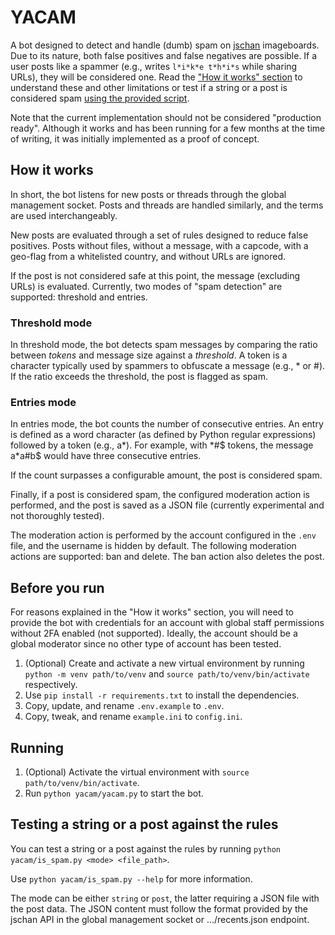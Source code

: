 # YACAM

A bot designed to detect and handle (dumb) spam on [jschan](https://gitgud.io/fatchan/jschan) imageboards.
Due to its nature, both false positives and false negatives are possible. If a user posts like a spammer (e.g., writes `l*i*k*e t*h*i*s` while sharing URLs), they will be considered one. Read the ["How it works" section](#how-it-works) to understand these and other limitations or test if a string or a post is considered spam [using the provided script](#testing-a-string-or-a-post-against-the-rules).

Note that the current implementation should not be considered "production ready". Although it works and has been running for a few months at the time of writing, it was initially implemented as a proof of concept.

## How it works

In short, the bot listens for new posts or threads through the global management socket. Posts and threads are handled similarly, and the terms are used interchangeably.

New posts are evaluated through a set of rules designed to reduce false positives. Posts without files, without a message, with a capcode, with a geo-flag from a whitelisted country, and without URLs are ignored.

If the post is not considered safe at this point, the message (excluding URLs) is evaluated. Currently, two modes of "spam detection" are supported: threshold and entries.

### Threshold mode

In threshold mode, the bot detects spam messages by comparing the ratio between _tokens_ and message size against a _threshold_. A token is a character typically used by spammers to obfuscate a message (e.g., \* or \#). If the ratio exceeds the threshold, the post is flagged as spam.

### Entries mode

In entries mode, the bot counts the number of consecutive entries. An entry is defined as a word character (as defined by Python regular expressions) followed by a token (e.g., a\*). For example, with \*\#\$ tokens, the message a\*a\#b\$ would have three consecutive entries.

If the count surpasses a configurable amount, the post is considered spam.

Finally, if a post is considered spam, the configured moderation action is performed, and the post is saved as a JSON file (currently experimental and not thoroughly tested).

The moderation action is performed by the account configured in the `.env` file, and the username is hidden by default. The following moderation actions are supported: ban and delete. The ban action also deletes the post.

## Before you run

For reasons explained in the "How it works" section, you will need to provide the bot with credentials for an account with global staff permissions without 2FA enabled (not supported). Ideally, the account should be a global moderator since no other type of account has been tested.

1. (Optional) Create and activate a new virtual environment by running `python -m venv path/to/venv` and `source path/to/venv/bin/activate` respectively.
2. Use `pip install -r requirements.txt` to install the dependencies.
3. Copy, update, and rename `.env.example` to `.env`.
4. Copy, tweak, and rename `example.ini` to `config.ini`.

## Running

1. (Optional) Activate the virtual environment with `source path/to/venv/bin/activate`.
2. Run `python yacam/yacam.py` to start the bot.

## Testing a string or a post against the rules

You can test a string or a post against the rules by running `python yacam/is_spam.py <mode> <file_path>`.

Use `python yacam/is_spam.py --help` for more information.

The mode can be either `string` or `post`, the latter requiring a JSON file with the post data. The JSON content must follow the format provided by the jschan API in the global management socket or .../recents.json endpoint.